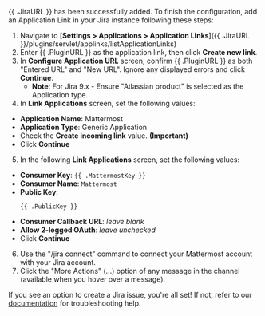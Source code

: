 {{ .JiraURL }} has been successfully added. To finish the configuration, add an Application Link in your Jira instance following these steps:

1. Navigate to [**Settings > Applications > Application
   Links**]({{ .JiraURL }}/plugins/servlet/applinks/listApplicationLinks)
2. Enter {{ .PluginURL }} as the application link, then click **Create new
   link**.
3. In **Configure Application URL** screen, confirm {{ .PluginURL }} as both
   "Entered URL" and "New URL". Ignore any displayed errors and click
   **Continue**.
   - **Note**: For Jira 9.x - Ensure "Atlassian product" is selected as the Application type.
4. In **Link Applications** screen, set the following values:
  - **Application Name**: Mattermost
  - **Application Type**: Generic Application
  - Check the **Create incoming link** value.
      **(Important)**
  - Click **Continue**
5. In the following **Link Applications** screen, set the following values:
  - **Consumer Key**: `{{ .MattermostKey }}`
  - **Consumer Name**: `Mattermost`
  - **Public Key**:
	```
	{{ .PublicKey }}
	```
  - **Consumer Callback URL**: _leave blank_
  - **Allow 2-legged OAuth**: _leave unchecked_
  - Click **Continue**
6. Use the "/jira connect" command to connect your Mattermost account with your
   Jira account.
7. Click the "More Actions" (...) option of any message in the channel
   (available when you hover over a message).

If you see an option to create a Jira issue, you're all set! If not, refer to our [documentation](https://mattermost.com/pl/mattermost-plugin-jira) for troubleshooting help.
